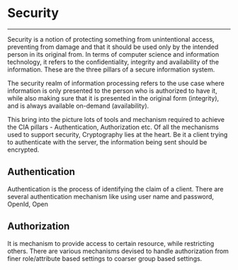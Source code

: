 # Security
---

Security is a notion of protecting something from unintentional access, preventing from damage and that it should be used only by the intended person in its original from. In terms of computer science and information technology, it refers to the confidentiality, integrity and availability of the information. These are the three pillars of a secure information system.

The security realm of information processing refers to the use case where information is only presented to the person who is authorized to have it, while also making sure that it is presented in the original form (integrity), and is always available on-demand (availability).

This bring into the picture lots of tools and mechanism required to achieve the CIA pillars - Authentication, Authorization etc. Of all the mechanisms used to support security, Cryptography lies at the heart. Be it a client trying to authenticate with the server, the information being sent should be encrypted.

## Authentication
Authentication is the process of identifying the claim of a client. There are several authentication mechanism like using user name and password, OpenId, Open

## Authorization
It is mechanism to provide access to certain resource, while restricting others. There are various mechanisms devised to handle authorization from finer role/attribute based settings to coarser group based settings.
